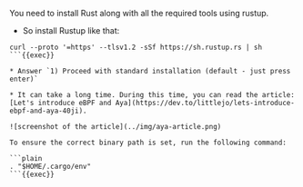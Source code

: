 You need to install Rust along with all the required tools using rustup.

* So install Rustup like that:

```plain
curl --proto '=https' --tlsv1.2 -sSf https://sh.rustup.rs | sh
```{{exec}}

* Answer `1) Proceed with standard installation (default - just press enter)`

* It can take a long time. During this time, you can read the article: [Let's introduce eBPF and Aya](https://dev.to/littlejo/lets-introduce-ebpf-and-aya-40ji).

![screenshot of the article](../img/aya-article.png)

To ensure the correct binary path is set, run the following command: 

```plain
. "$HOME/.cargo/env"
```{{exec}}
